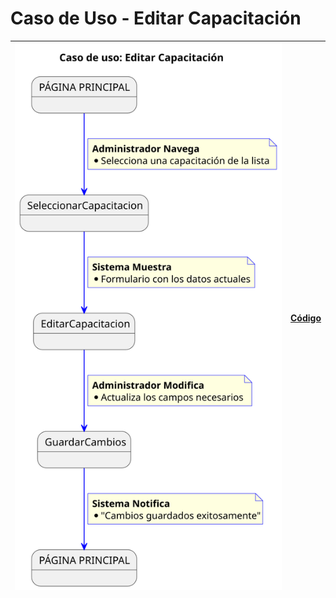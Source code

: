 # Caso de Uso - Editar Capacitación

|![Diagrama de Clases](/documentos/imagenes/casos_de_uso/administrador/editar_capacitacion.svg)|[Código](/casos_de_uso/casos_de_uso/administrador/editar_capacitacion/editar_capacitacion.puml)|
|---|---|